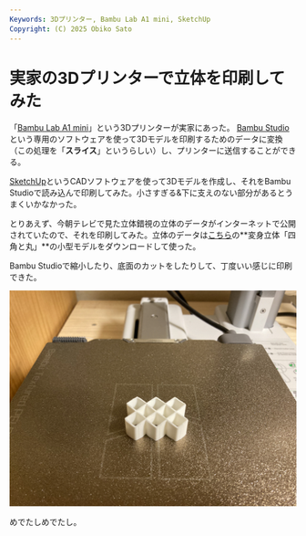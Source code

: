 ```yaml
---
Keywords: 3Dプリンター, Bambu Lab A1 mini, SketchUp
Copyright: (C) 2025 Obiko Sato
---
```


# 実家の3Dプリンターで立体を印刷してみた

「[Bambu Lab A1 mini](https://jp.store.bambulab.com/products/a1-mini)」という3Dプリンターが実家にあった。
[Bambu Studio](https://bambulab.com/ja-jp/download/studio)という専用のソフトウェアを使って3Dモデルを印刷するためのデータに変換（この処理を「**スライス**」というらしい）し、プリンターに送信することができる。

[SketchUp](https://www.sketchup.com/ja-jp)というCADソフトウェアを使って3Dモデルを作成し、それをBambu Studioで読み込んで印刷してみた。小さすぎる&下に支えのない部分があるとうまくいかなかった。

とりあえず、今朝テレビで見た立体錯視の立体のデータがインターネットで公開されていたので、それを印刷してみた。立体のデータは[こちら](https://www.isc.meiji.ac.jp/~kokichis/ambiguousc/ambiguouscylinderj.html)の**変身立体「四角と丸」**の小型モデルをダウンロードして使った。

Bambu Studioで縮小したり、底面のカットをしたりして、丁度いい感じに印刷できた。

![3Dプリンターお試し印刷](./3Dプリンターお試し印刷.png)

めでたしめでたし。

